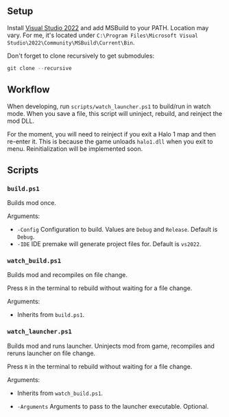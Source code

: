 ## Setup

Install [Visual Studio 2022](https://visualstudio.microsoft.com/) and add MSBuild to your PATH. Location may vary. For me, it's located under `C:\Program Files\Microsoft Visual Studio\2022\Community\MSBuild\Current\Bin`.

Don't forget to clone recursively to get submodules:

```powershell
git clone --recursive
```

## Workflow

When developing, run `scripts/watch_launcher.ps1` to build/run in watch mode. When you save a file, this script will uninject, rebuild, and reinject the mod DLL.

For the moment, you will need to reinject if you exit a Halo 1 map and then re-enter it. This is because the game unloads `halo1.dll` when you exit to menu. Reinitialization will be implemented soon.

## Scripts

### `build.ps1`

Builds mod once.

Arguments:

- `-Config` Configuration to build. Values are `Debug` and `Release`. Default is `Debug`.
- `-IDE` IDE premake will generate project files for. Default is `vs2022`.

### `watch_build.ps1`

Builds mod and recompiles on file change. 

Press `R` in the terminal to rebuild without waiting for a file change.

Arguments:

- Inherits from `build.ps1`.

### `watch_launcher.ps1`

Builds mod and runs launcher. Uninjects mod from game, recompiles and reruns launcher on file change. 

Press `R` in the terminal to rebuild without waiting for a file change.

Arguments:

- Inherits from `watch_build.ps1`.

- `-Arguments` Arguments to pass to the launcher executable. Optional.
